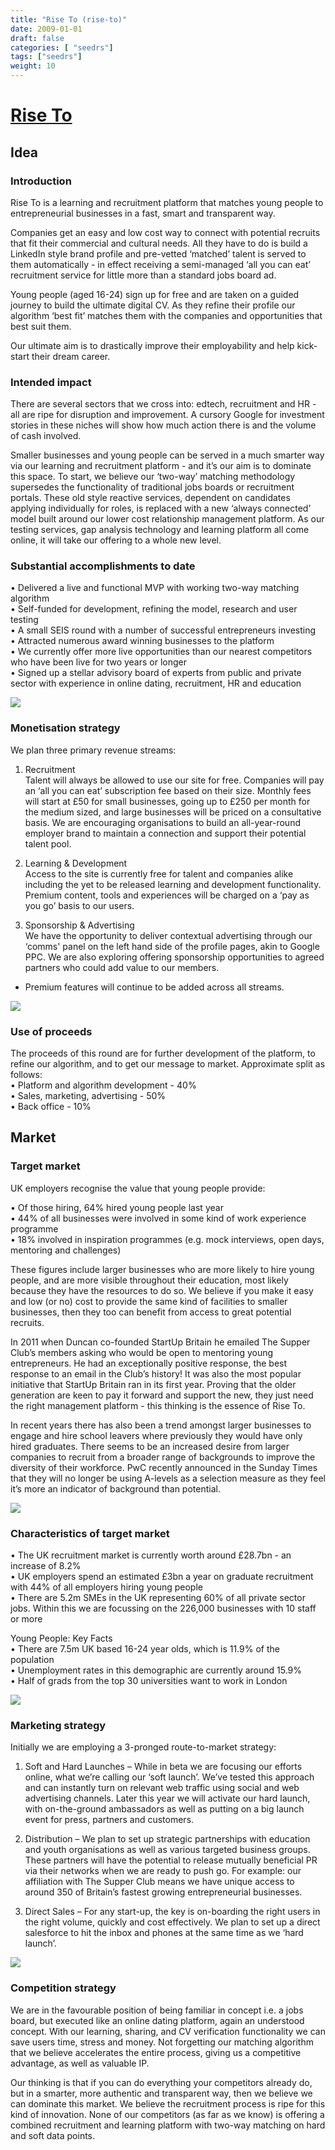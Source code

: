 ```yaml
---
title: "Rise To (rise-to)"
date: 2009-01-01
draft: false
categories: [ "seedrs"]
tags: ["seedrs"]
weight: 10
---
```


# [Rise To](https://www.seedrs.com/rise-to)

## Idea

### Introduction

Rise To is a learning and recruitment platform that matches young people to entrepreneurial businesses in a fast, smart and transparent way.

Companies get an easy and low cost way to connect with potential recruits that fit their commercial and cultural needs. All they have to do is build a LinkedIn style brand profile and pre-vetted ‘matched’ talent is served to them automatically - in effect receiving a semi-managed ‘all you can eat’ recruitment service for little more than a standard jobs board ad.

Young people (aged 16-24) sign up for free and are taken on a guided journey to build the ultimate digital CV. As they refine their profile our algorithm ‘best fit’ matches them with the companies and opportunities that best suit them.

Our ultimate aim is to drastically improve their employability and help kick-start their dream career.

### Intended impact

There are several sectors that we cross into: edtech, recruitment and HR - all are ripe for disruption and improvement. A cursory Google for investment stories in these niches will show how much action there is and the volume of cash involved.

Smaller businesses and young people can be served in a much smarter way via our learning and recruitment platform - and it’s our aim is to dominate this space. To start, we believe our ‘two-way’ matching methodology supersedes the functionality of traditional jobs boards or recruitment portals. These old style reactive services, dependent on candidates applying individually for roles, is replaced with a new ‘always connected’ model built around our lower cost relationship management platform. As our testing services, gap analysis technology and learning platform all come online, it will take our offering to a whole new level.

### Substantial accomplishments to date

• Delivered a live and functional MVP with working two-way matching algorithm <br>• Self-funded for development, refining the model, research and user testing <br>• A small SEIS round with a number of successful entrepreneurs investing <br>• Attracted numerous award winning businesses to the platform <br>• We currently offer more live opportunities than our nearest competitors who have been live for two years or longer <br>• Signed up a stellar advisory board of experts from public and private sector with experience in online dating, recruitment, HR and education

![](/img/seedrs/uploads/startup/section_image/image/4301/bgjmenlnaalbp9zw6d4s6sqykscht63/Opportunities.png?rect=0%2C0%2C1291%2C701&w=600&fit=clip&s=f93f93fc505990ab643f62e81651152c)

### Monetisation strategy

We plan three primary revenue streams:

1) Recruitment <br>Talent will always be allowed to use our site for free. Companies will pay an ‘all you can eat’ subscription fee based on their size. Monthly fees will start at £50 for small businesses, going up to £250 per month for the medium sized, and large businesses will be priced on a consultative basis. We are encouraging organisations to build an all-year-round employer brand to maintain a connection and support their potential talent pool.

2) Learning &amp; Development <br>Access to the site is currently free for talent and companies alike including the yet to be released learning and development functionality. Premium content, tools and experiences will be charged on a ‘pay as you go’ basis to our users.

3) Sponsorship &amp; Advertising <br>We have the opportunity to deliver contextual advertising through our ‘comms' panel on the left hand side of the profile pages, akin to Google PPC. We are also exploring offering sponsorship opportunities to agreed partners who could add value to our members.

* Premium features will continue to be added across all streams.

![](/img/seedrs/uploads/startup/section_image/image/4311/lt8ac3bvs3r0ldabeorkf32p5igy9gx/83_.png?rect=0%2C0%2C710%2C255&w=600&fit=clip&s=f3d6527875c742702e7ecb094686a98d)

### Use of proceeds

The proceeds of this round are for further development of the platform, to refine our algorithm, and to get our message to market. Approximate split as follows: <br>• Platform and algorithm development - 40% <br>• Sales, marketing, advertising - 50% <br>• Back office - 10%

## Market

### Target market

UK employers recognise the value that young people provide:

• Of those hiring, 64% hired young people last year <br>• 44% of all businesses were involved in some kind of work experience programme <br>• 18% involved in inspiration programmes (e.g. mock interviews, open days, mentoring and challenges)

These figures include larger businesses who are more likely to hire young people, and are more visible throughout their education, most likely because they have the resources to do so. We believe if you make it easy and low (or no) cost to provide the same kind of facilities to smaller businesses, then they too can benefit from access to great potential recruits.

In 2011 when Duncan co-founded StartUp Britain he emailed The Supper Club’s members asking who would be open to mentoring young entrepreneurs. He had an exceptionally positive response, the best response to an email in the Club’s history! It was also the most popular initiative that StartUp Britain ran in its first year. Proving that the older generation are keen to pay it forward and support the new, they just need the right management platform - this thinking is the essence of Rise To.

In recent years there has also been a trend amongst larger businesses to engage and hire school leavers where previously they would have only hired graduates. There seems to be an increased desire from larger companies to recruit from a broader range of backgrounds to improve the diversity of their workforce. PwC recently announced in the Sunday Times that they will no longer be using A-levels as a selection measure as they feel it’s more an indicator of background than potential.

![](/img/seedrs/uploads/startup/section_image/image/4299/kmgm0rnmfg8l3rz88cf4g9xzoww0j7z/Market.png?rect=0%2C0%2C1466%2C856&w=600&fit=clip&s=04d2412f624ae2b2e2ecd17563bff5ac)

### Characteristics of target market

• The UK recruitment market is currently worth around £28.7bn - an increase of 8.2% <br>• UK employers spend an estimated £3bn a year on graduate recruitment with 44% of all employers hiring young people <br>• There are 5.2m SMEs in the UK representing 60% of all private sector jobs. Within this we are focussing on the 226,000 businesses with 10 staff or more

Young People: Key Facts <br>• There are 7.5m UK based 16-24 year olds, which is 11.9% of the population <br>• Unemployment rates in this demographic are currently around 15.9% <br>• Half of grads from the top 30 universities want to work in London

![](/img/seedrs/uploads/startup/section_image/image/4312/rwgckp6a9ige768nfo7mrwvhijwd41l/42_new.png?rect=0%2C0%2C565%2C190&w=600&fit=clip&s=1ba655fc455eed4845160aeff38ce70c)

### Marketing strategy

Initially we are employing a 3-pronged route-to-market strategy:

1) Soft and Hard Launches – While in beta we are focusing our efforts online, what we’re calling our ‘soft launch’. We’ve tested this approach and can instantly turn on relevant web traffic using social and web advertising channels. Later this year we will activate our hard launch, with on-the-ground ambassadors as well as putting on a big launch event for press, partners and customers.

2) Distribution – We plan to set up strategic partnerships with education and youth organisations as well as various targeted business groups. These partners will have the potential to release mutually beneficial PR via their networks when we are ready to push go. For example: our affiliation with The Supper Club means we have unique access to around 350 of Britain’s fastest growing entrepreneurial businesses.

3) Direct Sales – For any start-up, the key is on-boarding the right users in the right volume, quickly and cost effectively. We plan to set up a direct salesforce to hit the inbox and phones at the same time as we ‘hard launch’.

![](/img/seedrs/uploads/startup/section_image/image/4433/mc3oqwl4txkjpy7z8auufvbiyuzc1je/1483179_651476094898431_596369289_n.png?rect=0%2C0%2C493%2C228&w=600&fit=clip&s=9ef692e535b977b429a852a0d050d344)

### Competition strategy

We are in the favourable position of being familiar in concept i.e. a jobs board, but executed like an online dating platform, again an understood concept. With our learning, sharing, and CV verification functionality we can save users time, stress and money. Not forgetting our matching algorithm that we believe accelerates the entire process, giving us a competitive advantage, as well as valuable IP.

Our thinking is that if you can do everything your competitors already do, but in a smarter, more authentic and transparent way, then we believe we can dominate this market. We believe the recruitment process is ripe for this kind of innovation. None of our competitors (as far as we know) is offering a combined recruitment and learning platform with two-way matching on hard and soft data points.

